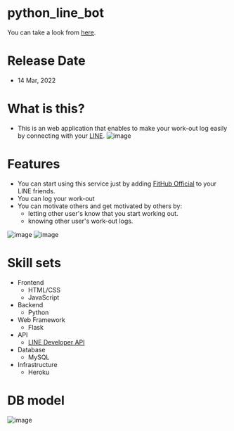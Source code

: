 # python_line_bot
You can take a look from [here](https://python-line-bot-0113.herokuapp.com/).
# Release Date
- 14 Mar, 2022
# What is this?
- This is an web application that enables to make your work-out log easily by connecting with your [LINE](https://line.me/en/).
![image](https://user-images.githubusercontent.com/62780815/182006703-212010ae-d4f7-4752-8a37-55e61b15ab5d.png)

# Features
- You can start using this service just by adding [FitHub Official](https://page.line.me/?accountId=578ydsux) to your LINE friends.
- You can log your work-out
- You can motivate others and get motivated by others by:
  - letting other user's know that you start working out.
  - knowing other user's work-out logs.


![image](https://user-images.githubusercontent.com/62780815/182006877-c1c7a9ee-fa0b-409c-859f-19d2c6f9c07d.png)
![image](https://user-images.githubusercontent.com/62780815/182006716-3259ec74-5f55-478e-a80c-fb8f85d82dbb.png)

# Skill sets
- Frontend
  - HTML/CSS
  - JavaScript
- Backend
  - Python
- Web Framework
  - Flask
- API
  - [LINE Developer API](https://developers.line.biz/en/)
- Database
  - MySQL
- Infrastructure
  - Heroku
  
# DB model
![image](https://user-images.githubusercontent.com/62780815/182008811-d9c2f123-d0af-41b5-a49f-2f688d4a6d37.png)
